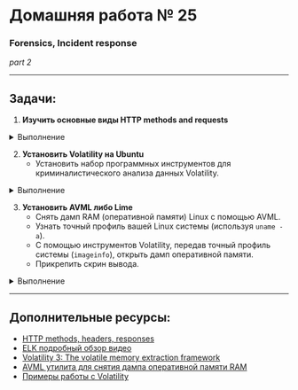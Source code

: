 # Домашняя работа № 25
### Forensics, Incident response  
*part 2*

---

## Задачи:

1. **Изучить основные виды HTTP methods and requests**

<details>
  <summary> Выполнение </summary>
  
В процессе

</details>

2. **Установить Volatility на Ubuntu**
    - Установить набор программных инструментов для криминалистического анализа данных Volatility.

<details>
  <summary> Выполнение </summary>
  
В процессе

</details>

3. **Установить AVML либо Lime**
    - Снять дамп RAM (оперативной памяти) Linux с помощью AVML.  
    - Узнать точный профиль вашей Linux системы (используя `uname -a`).  
    - С помощью инструментов Volatility, передав точный профиль системы (`imageinfo`), открыть дамп оперативной памяти.  
    - Прикрепить скрин вывода.

<details>
  <summary> Выполнение </summary>
  
В процессе

</details>

---

## Дополнительные ресурсы:

- [HTTP methods, headers, responses](https://developer.mozilla.org/en-US/docs/Web/HTTP/Methods)
- [ELK подробный обзор видео](https://www.youtube.com/watch?v=syjTFmLY2T4)
- [Volatility 3: The volatile memory extraction framework](https://github.com/volatilityfoundation/volatility3)
- [AVML утилита для снятия дампа оперативной памяти RAM](https://github.com/microsoft/avml)
- [Примеры работы с Volatility](https://docs.google.com/document/d/1v7u6HVrae1R4fCCs1SNAGryjy5tmJCPDKq2Hyhqd9Fo/edit?usp=sharing)
